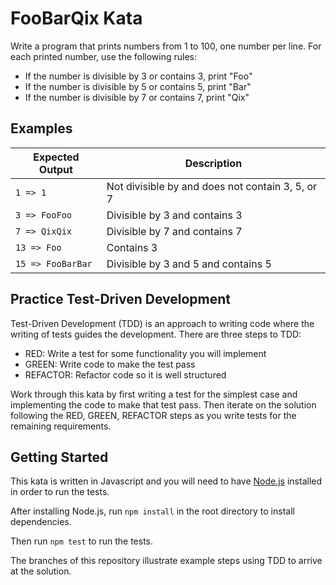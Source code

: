 # FooBarQix Kata

Write a program that prints numbers from 1 to 100, one number per line. For each printed number, use the following rules:

- If the number is divisible by 3 or contains 3, print "Foo"
- If the number is divisible by 5 or contains 5, print "Bar"
- If the number is divisible by 7 or contains 7, print "Qix"

## Examples
| Expected Output | Description|
|---|---|
|`1 => 1`| Not divisible by and does not contain 3, 5, or 7 |
|`3 => FooFoo`| Divisible by 3 and contains 3|
|`7 => QixQix`| Divisible by 7 and contains 7|
|`13 => Foo`| Contains 3|
|`15 => FooBarBar`| Divisible by 3 and 5 and contains 5|

## Practice Test-Driven Development

Test-Driven Development (TDD) is an approach to writing code where the writing of tests guides the development. There are three steps to TDD:

- RED: Write a test for some functionality you will implement
- GREEN: Write code to make the test pass
- REFACTOR: Refactor code so it is well structured

Work through this kata by first writing a test for the simplest case and implementing the code to make that test pass. Then iterate on the solution following the RED, GREEN, REFACTOR steps as you write tests for the remaining requirements.

## Getting Started

This kata is written in Javascript and you will need to have [Node.js](https://nodejs.org/en/) installed in order to run the tests.

After installing Node.js, run `npm install` in the root directory to install dependencies.

Then run `npm test` to run the tests.

The branches of this repository illustrate example steps using TDD to arrive at the solution.

